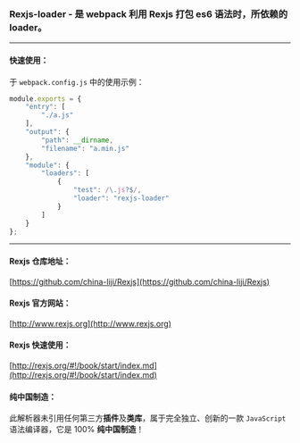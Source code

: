 ### Rexjs-loader - 是 webpack 利用 Rexjs 打包 es6 语法时，所依赖的 loader。
------
#### 快速使用：
于 `webpack.config.js` 中的使用示例：
``` js
module.exports = {
	"entry": [
		"./a.js"
	],
	"output": {
		"path": __dirname,
		"filename": "a.min.js"
	},
	"module": {
		"loaders": [
			{
				"test": /\.js?$/,
				"loader": "rexjs-loader"
			}
		]
	}
};
```
------
#### Rexjs 仓库地址：
[https://github.com/china-liji/Rexjs](https://github.com/china-liji/Rexjs)

#### Rexjs 官方网站：
[http://www.rexjs.org](http://www.rexjs.org)

#### Rexjs 快速使用：
[http://rexjs.org/#!/book/start/index.md](http://rexjs.org/#!/book/start/index.md)

#### 纯中国制造：
此解析器未引用任何第三方**插件**及**类库**，属于完全独立、创新的一款 ```JavaScript``` 语法编译器，它是 100% **纯中国制造**！